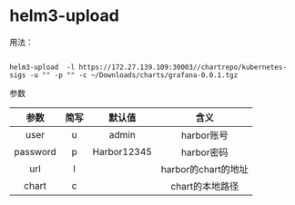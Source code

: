 # helm3-upload

用法：
```shell script

helm3-upload  -l https://172.27.139.109:30003//chartrepo/kubernetes-sigs -u "" -p "" -c ~/Downloads/charts/grafana-0.0.1.tgz

```

参数

|参数 | 简写 | 默认值 | 含义  |
|:-: | :-: | :-: | :-:  |
|user | u | admin | harbor账号 |
|password | p| Harbor12345 | harbor密码 |
|url | l|  | harbor的chart的地址 |
|chart | c|  | chart的本地路径 |
